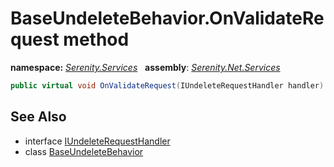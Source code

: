 # BaseUndeleteBehavior.OnValidateRequest method
**namespace:** *[Serenity.Services](../../README.md#serenity.services-namespace)*   **assembly**: *[Serenity.Net.Services](../../README.md)*

```csharp
public virtual void OnValidateRequest(IUndeleteRequestHandler handler)
```

## See Also

* interface [IUndeleteRequestHandler](../IUndeleteRequestHandler.md)
* class [BaseUndeleteBehavior](../BaseUndeleteBehavior.md)